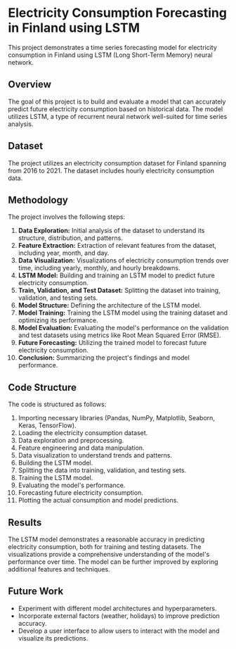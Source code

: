 # Electricity Consumption Forecasting in Finland using LSTM

This project demonstrates a time series forecasting model for electricity consumption in Finland using LSTM (Long Short-Term Memory) neural network. 

## Overview

The goal of this project is to build and evaluate a model that can accurately predict future electricity consumption based on historical data. The model utilizes LSTM, a type of recurrent neural network well-suited for time series analysis.

## Dataset

The project utilizes an electricity consumption dataset for Finland spanning from 2016 to 2021. The dataset includes hourly electricity consumption data.

## Methodology

The project involves the following steps:

1. **Data Exploration:** Initial analysis of the dataset to understand its structure, distribution, and patterns.
2. **Feature Extraction:** Extraction of relevant features from the dataset, including year, month, and day.
3. **Data Visualization:** Visualizations of electricity consumption trends over time, including yearly, monthly, and hourly breakdowns.
4. **LSTM Model:** Building and training an LSTM model to predict future electricity consumption.
5. **Train, Validation, and Test Dataset:** Splitting the dataset into training, validation, and testing sets.
6. **Model Structure:** Defining the architecture of the LSTM model.
7. **Model Training:** Training the LSTM model using the training dataset and optimizing its performance.
8. **Model Evaluation:** Evaluating the model's performance on the validation and test datasets using metrics like Root Mean Squared Error (RMSE).
9. **Future Forecasting:** Utilizing the trained model to forecast future electricity consumption.
10. **Conclusion:** Summarizing the project's findings and model performance.

## Code Structure

The code is structured as follows:

1. Importing necessary libraries (Pandas, NumPy, Matplotlib, Seaborn, Keras, TensorFlow).
2. Loading the electricity consumption dataset.
3. Data exploration and preprocessing.
4. Feature engineering and data manipulation.
5. Data visualization to understand trends and patterns.
6. Building the LSTM model.
7. Splitting the data into training, validation, and testing sets.
8. Training the LSTM model.
9. Evaluating the model's performance.
10. Forecasting future electricity consumption.
11. Plotting the actual consumption and model predictions.

## Results

The LSTM model demonstrates a reasonable accuracy in predicting electricity consumption, both for training and testing datasets. The visualizations provide a comprehensive understanding of the model's performance over time. The model can be further improved by exploring additional features and techniques.

## Future Work

* Experiment with different model architectures and hyperparameters.
* Incorporate external factors (weather, holidays) to improve prediction accuracy.
* Develop a user interface to allow users to interact with the model and visualize its predictions.

